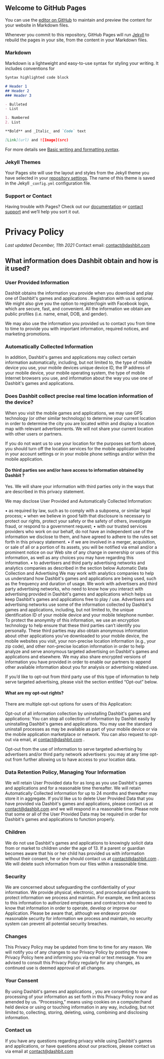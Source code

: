 ## Welcome to GitHub Pages

You can use the [editor on GitHub](https://github.com/ExorChu/policy-sites/edit/gh-pages/index.md) to maintain and preview the content for your website in Markdown files.

Whenever you commit to this repository, GitHub Pages will run [Jekyll](https://jekyllrb.com/) to rebuild the pages in your site, from the content in your Markdown files.

### Markdown

Markdown is a lightweight and easy-to-use syntax for styling your writing. It includes conventions for

```markdown
Syntax highlighted code block

# Header 1
## Header 2
### Header 3

- Bulleted
- List

1. Numbered
2. List

**Bold** and _Italic_ and `Code` text

[Link](url) and ![Image](src)
```

For more details see [Basic writing and formatting syntax](https://docs.github.com/en/github/writing-on-github/getting-started-with-writing-and-formatting-on-github/basic-writing-and-formatting-syntax).

### Jekyll Themes

Your Pages site will use the layout and styles from the Jekyll theme you have selected in your [repository settings](https://github.com/ExorChu/policy-sites/settings/pages). The name of this theme is saved in the Jekyll `_config.yml` configuration file.

### Support or Contact

Having trouble with Pages? Check out our [documentation](https://docs.github.com/categories/github-pages-basics/) or [contact support](https://support.github.com/contact) and we’ll help you sort it out.

# Privacy Policy

_Last updated December,  11th 2021_
Contact email: contact@dashbit.com

## What information does Dashbit obtain and how is it used?

### User Provided Information

Dashbit obtains the information you provide when you download and play one of Dashbit's games and applications . Registration with us is optional. We might also give you the option to register/login with Facebook login, which are secure, fast, and convenient. All the information we obtain are public profiles (i.e. name, email, DOB, and gender).

We may also use the information you provided us to contact you from time to time to provide you with important information, required notices, and marketing promotions.

### Automatically Collected Information
In addition, Dashbit's games and applications may collect certain information automatically, including, but not limited to, the type of mobile device you use, your mobile devices unique device ID, the IP address of your mobile device, your mobile operating system, the type of mobile Internet browsers you use, and information about the way you use one of Dashbit's games and applications.

### Does Dashbit collect precise real time location information of the device?
When you visit the mobile games and applications, we may use GPS technology (or other similar technology) to determine your current location in order to determine the city you are located within and display a location map with relevant advertisements. We will not share your current location with other users or partners.

If you do not want us to use your location for the purposes set forth above, you should turn off the location services for the mobile application located in your account settings or in your mobile phone settings and/or within the mobile application.

#### Do third parties see and/or have access to information obtained by Dashbit ?
Yes. We will share your information with third parties only in the ways that are described in this privacy statement.

We may disclose User Provided and Automatically Collected Information:

•	as required by law, such as to comply with a subpoena, or similar legal process;
•	when we believe in good faith that disclosure is necessary to protect our rights, protect your safety or the safety of others, investigate fraud, or respond to a government request;
•	with our trusted services providers who work on our behalf, do not have an independent use of the information we disclose to them, and have agreed to adhere to the rules set forth in this privacy statement.
•	if we are involved in a merger, acquisition, or sale of all or a portion of its assets, you will be notified via email and/or a prominent notice on our Web site of any change in ownership or uses of this information, as well as any choices you may have regarding this information.
•	to advertisers and third party advertising networks and analytics companies as described in the section below
Automatic Data Collection and Advertising
We may work with analytics companies to help us understand how Dashbit's games and applications are being used, such as the frequency and duration of usage. We work with advertisers and third party advertising networks, who need to know how you interact with advertising provided in Dashbit's games and applications which helps us keep Dashbit's games and applications free to play / use. Advertisers and advertising networks use some of the information collected by Dashbit's games and applications, including, but not limited to, the unique identification ID of your mobile device and your mobile telephone number. To protect the anonymity of this information, we use an encryption technology to help ensure that these third parties can’t identify you personally. These third parties may also obtain anonymous information about other applications you’ve downloaded to your mobile device, the mobile websites you visit, your non-precise location information (e.g., your zip code), and other non-precise location information in order to help analyze and serve anonymous targeted advertising on Dashbit's games and applications and elsewhere. We may also share encrypted versions of information you have provided in order to enable our partners to append other available information about you for analysis or advertising related use.

If you’d like to opt-out from third party use of this type of information to help serve targeted advertising, please visit the section entitled “Opt-out” below.

#### What are my opt-out rights?
There are multiple opt-out options for users of this Application:

Opt-out of all information collection by uninstalling Dashbit's games and applications: You can stop all collection of information by Dashbit easily by uninstalling Dashbit's games and applications. You may use the standard uninstall processes as may be available as part of your mobile device or via the mobile application marketplace or network. You can also request to opt-out via email, at contact@dashbit.com .

Opt-out from the use of information to serve targeted advertising by advertisers and/or third party network advertisers: you may at any time opt-out from further allowing us to have access to your location data.

### Data Retention Policy, Managing Your Information
We will retain User Provided data for as long as you use Dashbit's games and applications and for a reasonable time thereafter. We will retain Automatically Collected information for up to 24 months and thereafter may store it in aggregate. If you’d like us to delete User Provided Data that you have provided via Dashbit's games and applications, please contact us at contact@dashbit.com  and we will respond in a reasonable time. Please note that some or all of the User Provided Data may be required in order for Dashbit's games and applications to function properly.

### Children
We do not use Dashbit's games and applications to knowingly solicit data from or market to children under the age of 13. If a parent or guardian becomes aware that his or her child has provided us with information without their consent, he or she should contact us at contact@dashbit.com . We will delete such information from our files within a reasonable time.

### Security
We are concerned about safeguarding the confidentiality of your information. We provide physical, electronic, and procedural safeguards to protect information we process and maintain. For example, we limit access to this information to authorized employees and contractors who need to know that information in order to operate, develop or improve our Application. Please be aware that, although we endeavor provide reasonable security for information we process and maintain, no security system can prevent all potential security breaches.

### Changes
This Privacy Policy may be updated from time to time for any reason. We will notify you of any changes to our Privacy Policy by posting the new Privacy Policy here and informing you via email or text message. You are advised to consult this Privacy Policy regularly for any changes, as continued use is deemed approval of all changes.

### Your Consent
By using Dashbit's games and applications , you are consenting to our processing of your information as set forth in this Privacy Policy now and as amended by us. “Processing,” means using cookies on a computer/hand held device or using or touching information in any way, including, but not limited to, collecting, storing, deleting, using, combining and disclosing information. 

### Contact us
If you have any questions regarding privacy while using Dashbit's games and applications, or have questions about our practices, please contact us via email at contact@dashbit.com
